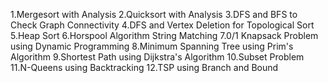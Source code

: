 1.Mergesort with Analysis
2.Quicksort with Analysis
3.DFS and BFS to Check Graph Connectivity
4.DFS and Vertex Deletion for Topological Sort
5.Heap Sort
6.Horspool Algorithm String Matching
7.0/1 Knapsack Problem using Dynamic Programming
8.Minimum Spanning Tree using Prim's Algorithm
9.Shortest Path using Dijkstra's Algorithm
10.Subset Problem
11.N-Queens using Backtracking
12.TSP using Branch and Bound

